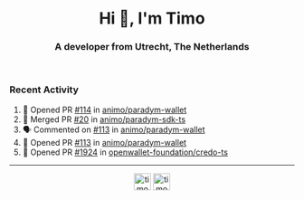 <h1 align="center">Hi 👋, I'm Timo</h1>
<h3 align="center">A developer from Utrecht, The Netherlands</h3>
<br/>
<!-- https://github.com/rahuldkjain/github-profile-readme-generator --!>

<!--  <p align="left"><img src="https://github-readme-stats.vercel.app/api?username=timoglastra&show_icons=true&count_private=true&" alt="timoglastra" /></p> --!>

<!--
Github language stats
<p align="left"><img src="https://github-readme-stats.vercel.app/api/top-langs/?username=timoglastra&layout=compact" alt="timoglastra" /><p>
-->

<!-- Codestats language stats -->
<!-- <p align="left"><img src="https://codestats-readme.vercel.app/api/top-langs/?username=timoglastra&layout=compact&language_count=12" alt="timoglastra" /><p>    --!>
  
<h3>Recent Activity</h3>

<!--START_SECTION:activity-->
1. 💪 Opened PR [#114](https://github.com/animo/paradym-wallet/pull/114) in [animo/paradym-wallet](https://github.com/animo/paradym-wallet)
2. 🎉 Merged PR [#20](https://github.com/animo/paradym-sdk-ts/pull/20) in [animo/paradym-sdk-ts](https://github.com/animo/paradym-sdk-ts)
3. 🗣 Commented on [#113](https://github.com/animo/paradym-wallet/pull/113#issuecomment-2191110012) in [animo/paradym-wallet](https://github.com/animo/paradym-wallet)
4. 💪 Opened PR [#113](https://github.com/animo/paradym-wallet/pull/113) in [animo/paradym-wallet](https://github.com/animo/paradym-wallet)
5. 💪 Opened PR [#1924](https://github.com/openwallet-foundation/credo-ts/pull/1924) in [openwallet-foundation/credo-ts](https://github.com/openwallet-foundation/credo-ts)
<!--END_SECTION:activity-->

---

<p align="center">
<a href="https://twitter.com/timoglastra" target="blank"><img align="center" src="https://cdn.jsdelivr.net/npm/simple-icons@3.0.1/icons/twitter.svg" alt="timoglastra" height="30" width="30" /></a>
<a href="https://linkedin.com/in/timoglastra" target="blank"><img align="center" src="https://cdn.jsdelivr.net/npm/simple-icons@3.0.1/icons/linkedin.svg" alt="timoglastra" height="30" width="30" /></a>
</p>



